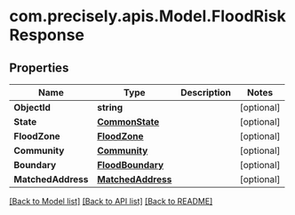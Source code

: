 # com.precisely.apis.Model.FloodRiskResponse
## Properties

Name | Type | Description | Notes
------------ | ------------- | ------------- | -------------
**ObjectId** | **string** |  | [optional] 
**State** | [**CommonState**](CommonState.md) |  | [optional] 
**FloodZone** | [**FloodZone**](FloodZone.md) |  | [optional] 
**Community** | [**Community**](Community.md) |  | [optional] 
**Boundary** | [**FloodBoundary**](FloodBoundary.md) |  | [optional] 
**MatchedAddress** | [**MatchedAddress**](MatchedAddress.md) |  | [optional] 

[[Back to Model list]](../README.md#documentation-for-models) [[Back to API list]](../README.md#documentation-for-api-endpoints) [[Back to README]](../README.md)

